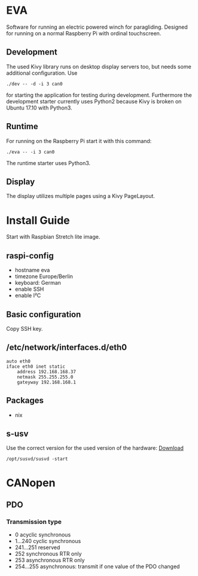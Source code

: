 # EVA

Software for running an electric powered winch for paragliding. Designed for running on a normal Raspberry Pi with
ordinal touchscreen.

## Development

The used Kivy library runs on desktop display servers too, but needs some additional configuration. Use

    ./dev -- -d -i 3 can0

for starting the application for testing during development. Furthermore the development starter currently uses Python2
because Kivy is broken on Ubuntu 17.10 with Python3.

## Runtime

For running on the Raspberry Pi start it with this command:

    ./eva -- -i 3 can0

The runtime starter uses Python3.

## Display

The display utilizes multiple pages using a Kivy PageLayout.

# Install Guide

Start with Raspbian Stretch lite image.

## raspi-config

* hostname eva
* timezone Europe/Berlin
* keyboard: German
* enable SSH
* enable I²C

## Basic configuration

Copy SSH key.

## /etc/network/interfaces.d/eth0

    auto eth0
    iface eth0 inet static
        address 192.168.168.37
        netmask 255.255.255.0
        gateyway 192.168.168.1

## Packages

* nix

## s-usv

Use the correct version for the used version of the hardware:
[Download](https://shop.olmatic.de/de/content/7-downloads) 

    /opt/susvd/susvd -start

# CANopen

## PDO

### Transmission type

 * 0 acyclic synchronous
 * 1...240 cyclic synchronous
 * 241...251 reserved
 * 252 synchronous RTR only
 * 253 asynchronous RTR only
 * 254...255 asynchronous: transmit if one value of the PDO changed

